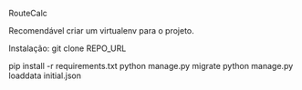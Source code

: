 RouteCalc

Recomendável criar um virtualenv para o projeto.

Instalação:
git clone REPO_URL

pip install -r requirements.txt
python manage.py migrate
python manage.py loaddata initial.json